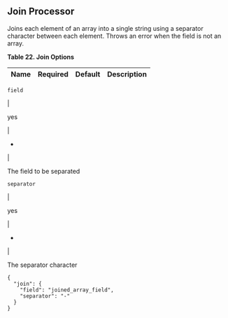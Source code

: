 ## Join Processor

Joins each element of an array into a single string using a separator character between each element. Throws an error when the field is not an array.

 **Table 22. Join Options**

Name |  Required |  Default |  Description  
---|---|---|---  
  
`field`

| 

yes

| 

-

| 

The field to be separated  
  
`separator`

| 

yes

| 

-

| 

The separator character  
  
  

    
    
    {
      "join": {
        "field": "joined_array_field",
        "separator": "-"
      }
    }
